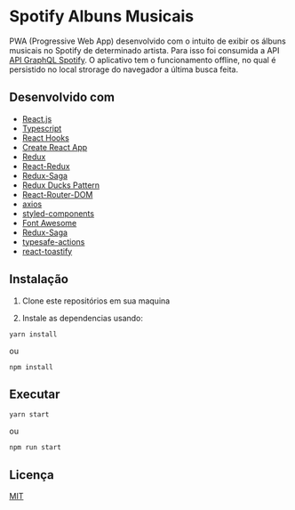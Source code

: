# Spotify Albuns Musicais

PWA (Progressive Web App) desenvolvido com o intuito de exibir os álbuns musicais no Spotify de determinado artista. Para isso foi consumida a API [API GraphQL Spotify](<https://spotify-graphql-server.herokuapp.com/graphql?query=%7B%0A%20%20queryArtists(byName%3A%20%22Metallica%22)%20%7B%0A%20%20%20%20name%0A%20%20%20%20id%0A%20%20%20%20image%0A%20%20%20%20albums%20%7B%0A%20%20%20%20%20%20name%0A%20%20%20%20%20%20id%0A%20%20%20%20%20%20image%20%0A%20%20%20%20%7D%0A%20%20%7D%0A%7D%0A>).
O aplicativo tem o funcionamento offline, no qual é persistido no local strorage do navegador a última busca feita.

## Desenvolvido com

- [React.js](https://reactjs.org/)
- [Typescript](https://www.typescriptlang.org/)
- [React Hooks](https://reactjs.org/docs/hooks-intro.html)
- [Create React App](https://create-react-app.dev/)
- [Redux](https://redux.js.org/)
- [React-Redux](https://github.com/reduxjs/react-redux)
- [Redux-Saga](https://github.com/redux-saga/redux-saga)
- [Redux Ducks Pattern](https://github.com/erikras/ducks-modular-redux)
- [React-Router-DOM](https://www.npmjs.com/package/react-router-dom)
- [axios](https://github.com/axios/axios)
- [styled-components](https://www.styled-components.com/)
- [Font Awesome](http://fontawesome.com/)
- [Redux-Saga](https://github.com/redux-saga/redux-saga)
- [typesafe-actions](https://github.com/piotrwitek/typesafe-actions)
- [react-toastify](https://github.com/fkhadra/react-toastify)

## Instalação

1. Clone este repositórios em sua maquina

2. Instale as dependencias usando:

```
yarn install
```

ou

```
npm install
```

## Executar

```
yarn start
```

ou

```
npm run start
```

## Licença

[MIT](https://opensource.org/licenses/MIT)
